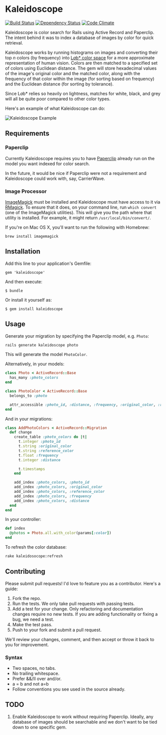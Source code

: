 # Kaleidoscope

[![Build Status](https://travis-ci.org/JoshSmith/kaleidoscope.png?branch=master)](https://travis-ci.org/JoshSmith/kaleidoscope) [![Dependency Status](https://gemnasium.com/JoshSmith/kaleidoscope.png)](https://gemnasium.com/JoshSmith/kaleidoscope) [![Code Climate](https://codeclimate.com/github/JoshSmith/kaleidoscope.png)](https://codeclimate.com/github/JoshSmith/kaleidoscope)

Kaleidoscope is color search for Rails using Active Record and Paperclip. The intent behind it was to index a database of images by color for quick retrieval.

Kaleidoscope works by running histograms on images and converting their top *n* colors (by frequency) into [L*a*b* color space](http://en.wikipedia.org/wiki/Lab_color_space) for a more approximate representation of human vision. Colors are then matched to a specified set of colors using Euclidean distance. The gem will store hexadecimal values of the image's original color and the matched color, along with the frequency of that color within the image (for sorting based on frequency) and the Euclidean distance (for sorting by tolerance).

Since L*a*b* relies so heavily on lightness, matches for white, black, and grey will all be quite poor compared to other color types.

Here's an example of what Kaleidoscope can do:

![Kaleidoscope Example](http://cl.ly/image/3n2C16170i0k/Screen%20Shot%202013-02-05%20at%206.56.44%20PM.png)

## Requirements

### Paperclip

Currently Kaleidoscope requires you to have [Paperclip](https://github.com/thoughtbot/paperclip) already run on the model you want indexed for color search.

In the future, it would be nice if Paperclip were not a requirement and Kaleidoscope could work with, say, CarrierWave.

### Image Processor

[ImageMagick](http://www.imagemagick.org/) must be installed and Kaleidoscope must have access to it via [RMagick](https://github.com/rmagick/rmagick). To ensure that it does, on your command line, run `which convert` (one of the ImageMagick utilities). This will give you the path where that utility is installed. For example, it might return `/usr/local/bin/convert/`.

If you're on Mac OS X, you'll want to run the following with Homebrew:

```
brew install imagemagick
```

## Installation

Add this line to your application's Gemfile:

    gem 'kaleidoscope'

And then execute:

    $ bundle

Or install it yourself as:

    $ gem install kaleidoscope

## Usage

Generate your migration by specifying the Paperclip model, e.g. `Photo`:

```bash
rails generate kaleidoscope photo
```

This will generate the model `PhotoColor`.

Alternatively, in your models:

```ruby
class Photo < ActiveRecord::Base
  has_many :photo_colors
end

class PhotoColor < ActiveRecord::Base
  belongs_to :photo

  attr_accessible :photo_id, :distance, :frequency, :original_color, :reference_color
end
```

And in your migrations:

```ruby
class AddPhotoColors < ActiveRecord::Migration
  def change
    create_table :photo_colors do |t|
      t.integer :photo_id
      t.string :original_color
      t.string :reference_color
      t.float :frequency
      t.integer :distance

      t.timestamps
    end

    add_index :photo_colors, :photo_id
    add_index :photo_colors, :original_color
    add_index :photo_colors, :reference_color
    add_index :photo_colors, :frequency
    add_index :photo_colors, :distance
  end
end
```

In your controller:

```ruby
def index
  @photos = Photo.all.with_color(params[:color])
end
```

To refresh the color database:

```bash
rake kaleidosocope:refresh
```

## Contributing

Please submit pull requests! I'd love to feature you as a contributor. Here's a guide:

1. Fork the repo.
2. Run the tests. We only take pull requests with passing tests.
3. Add a test for your change. Only refactoring and documentation changes require no new tests. If you are adding functionality or fixing a bug, we need a test.
4. Make the test pass.
5. Push to your fork and submit a pull request.

We'll review your changes, comment, and then accept or throw it back to you for improvement.

### Syntax

* Two spaces, no tabs.
* No trailing whitespace.
* Prefer &&/II over and/or.
* a = b and not a=b
* Follow conventions you see used in the source already.

## TODO

1. Enable Kaleidoscope to work without requiring Paperclip. Ideally, any database of images should be searchable and we don't want to be tied down to one specific gem.